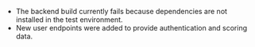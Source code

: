 - The backend build currently fails because dependencies are not installed in the test environment.
- New user endpoints were added to provide authentication and scoring data.
